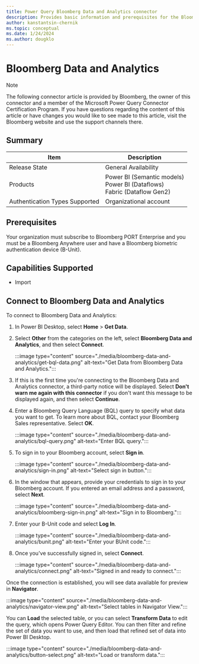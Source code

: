 ```yaml
---
title: Power Query Bloomberg Data and Analytics connector
description: Provides basic information and prerequisites for the Bloomberg Data and Analytics connector, descriptions of the optional input parameters, and discusses limitations and issues you might encounter.
author: kanstantsin-chernik
ms.topic: conceptual
ms.date: 1/24/2024
ms.author: dougklo
---
```


# Bloomberg Data and Analytics

> [!NOTE]
>The following connector article is provided by Bloomberg, the owner of this connector and a member of the Microsoft Power Query Connector Certification Program. If you have questions regarding the content of this article or have changes you would like to see made to this article, visit the Bloomberg website and use the support channels there.

## Summary

| Item | Description |
| ---- | ----------- |
| Release State | General Availability |
| Products | Power BI (Semantic models)<br/>Power BI (Dataflows)<br/>Fabric (Dataflow Gen2) |
| Authentication Types Supported | Organizational account |

## Prerequisites

Your organization must subscribe to Bloomberg PORT Enterprise and you must be a Bloomberg Anywhere user and have a Bloomberg biometric authentication device (B-Unit).

## Capabilities Supported

* Import

## Connect to Bloomberg Data and Analytics

To connect to Bloomberg Data and Analytics:

1. In Power BI Desktop, select **Home** > **Get Data**.

2. Select **Other** from the categories on the left, select **Bloomberg Data and Analytics**, and then select **Connect**.

   :::image type="content" source="./media/bloomberg-data-and-analytics/get-bql-data.png" alt-text="Get Data from Bloomberg Data and Analytics.":::

3. If this is the first time you're connecting to the Bloomberg Data and Analytics connector, a third-party notice will be displayed. Select **Don't warn me again with this connector** if you don't want this message to be displayed again, and then select **Continue**.

4. Enter a Bloomberg Query Language (BQL) query to specify what data you want to get. To learn more about BQL, contact your Bloomberg Sales representative. Select **OK**.

   :::image type="content" source="./media/bloomberg-data-and-analytics/bql-query.png" alt-text="Enter BQL query.":::

5. To sign in to your Bloomberg account, select **Sign in**.

   :::image type="content" source="./media/bloomberg-data-and-analytics/sign-in.png" alt-text="Select sign in button.":::

6. In the window that appears, provide your credentials to sign in to your Bloomberg account. If you entered an email address and a password, select **Next**.

   :::image type="content" source="./media/bloomberg-data-and-analytics/bloomberg-sign-in.png" alt-text="Sign in to Bloomberg.":::

7. Enter your B-Unit code and select **Log In**.

   :::image type="content" source="./media/bloomberg-data-and-analytics/bunit.png" alt-text="Enter your BUnit code.":::

8. Once you've successfully signed in, select **Connect**.

   :::image type="content" source="./media/bloomberg-data-and-analytics/connect.png" alt-text="Signed in and ready to connect.":::

Once the connection is established, you will see data available for preview in **Navigator**.

:::image type="content" source="./media/bloomberg-data-and-analytics/navigator-view.png" alt-text="Select tables in Navigator View.":::

You can **Load** the selected table, or you can select **Transform Data** to edit the query, which opens Power Query Editor. You can then filter and refine the set of data you want to use, and then load that refined set of data into Power BI Desktop.

:::image type="content" source="./media/bloomberg-data-and-analytics/button-select.png" alt-text="Load or transform data.":::
